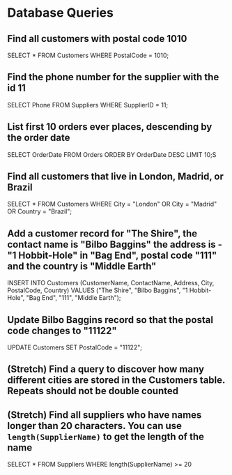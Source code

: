 # Database Queries

## Find all customers with postal code 1010

SELECT * FROM Customers
WHERE PostalCode = 1010;

## Find the phone number for the supplier with the id 11

SELECT Phone FROM Suppliers
WHERE SupplierID = 11;

## List first 10 orders ever places, descending by the order date

SELECT OrderDate FROM Orders
ORDER BY OrderDate DESC
LIMIT 10;S

## Find all customers that live in London, Madrid, or Brazil

SELECT * FROM Customers
WHERE City = "London" OR City = "Madrid" OR Country = "Brazil";

## Add a customer record for "The Shire", the contact name is "Bilbo Baggins" the address is -"1 Hobbit-Hole" in "Bag End", postal code "111" and the country is "Middle Earth"

INSERT INTO Customers (CustomerName, ContactName, Address, City, PostalCode, Country) VALUES ("The Shire", "Bilbo Baggins", "1 Hobbit-Hole", "Bag End", "111", "Middle Earth");

## Update Bilbo Baggins record so that the postal code changes to "11122"

UPDATE Customers SET PostalCode = "11122";

## (Stretch) Find a query to discover how many different cities are stored in the Customers table. Repeats should not be double counted

## (Stretch) Find all suppliers who have names longer than 20 characters. You can use `length(SupplierName)` to get the length of the name

SELECT * FROM Suppliers 
WHERE length(SupplierName) >= 20
